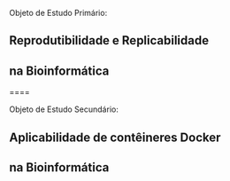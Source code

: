 Objeto de Estudo Primário:

## Reprodutibilidade e Replicabilidade 
## na Bioinformática

====

Objeto de Estudo Secundário:

## Aplicabilidade de contêineres Docker
## na Bioinformática
